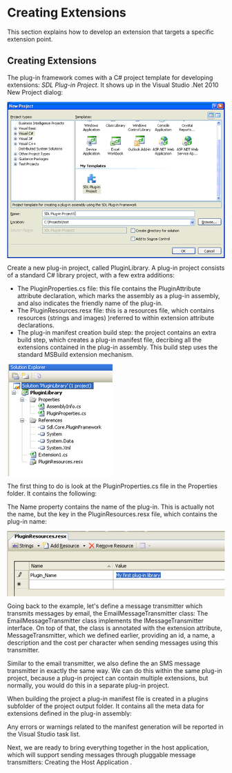 Creating Extensions
=====
This section explains how to develop an extension that targets a specific extension point.

Creating Extensions
----
The plug-in framework comes with a C# project template for developing extensions: *SDL Plug-in Project*. It shows up in the Visual Studio .Net 2010 New Project dialog:

<img style="display:block; " src="images/CreateNewPluginProject.png"/>

Create a new plug-in project, called PluginLibrary. A plug-in project consists of a standard C# library project, with a few extra additions:

* The PluginProperties.cs file: this file contains the PluginAttribute attribute declaration, which marks the assembly as a plug-in assembly, and also indicates the friendly name of the plug-in.
* The PluginResources.resx file: this is a resources file, which contains resources (strings and images) )referred to within extension attribute declarations.
* The plug-in manifest creation build step: the project contains an extra build step, which creates a plug-in manifest file, decribing all the extensions contained in the plug-in assembly. This build step uses the standard MSBuild extension mechanism.

<img style="display:block; " src="images/PluginLibraryProject.png"/>

The first thing to do is look at the PluginProperties.cs file in the Properties folder. It contains the following:

The Name property contains the name of the plug-in. This is actually not the name, but the key in the PluginResources.resx file, which contains the plug-in name:

<img style="display:block; " src="images/PluginResources.png"/>

Going back to the example, let's define a message transmitter which transmits messages by email, the EmailMessageTransmitter class:
The EmailMessageTransmitter class implements the IMessageTransmitter interface. On top of that, the class is annotated with the extension attribute, MessageTransmitter, which we defined earlier, providing an id, a name, a description and the cost per character when sending messages using this transmitter.

Similar to the email transmitter, we also define the an SMS message transmitter in exactly the same way. We can do this within the same plug-in project, because a plug-in project can contain multiple extensions, but normally, you would do this in a separate plug-in project.

When building the project a plug-in manifest file is created in a plugins subfolder of the project output folder. It contains all the meta data for extensions defined in the plug-in assembly:

Any errors or warnings related to the manifest generation will be reported in the Visual Studio task list.

Next, we are ready to bring everything together in the host application, which will support sending messages through pluggable message transmitters: Creating the Host Application .